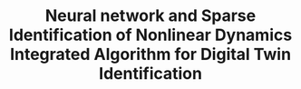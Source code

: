 ---
layout: "publication"
title: "Neural network and Sparse Identification of Nonlinear Dynamics Integrated Algorithm for Digital Twin Identification"
type: "conference"
order: 180
year: 2023
authors: "Jingyi Wang, Jesús Moreira, Yankai Cao, R. Bhushan Gopaluni"
journal: "In Proceedings of the 22nd IFAC World Congress (To Appear)"
pdf: "2023C6_jingyi_ifac.pdf"
thumbnail: "2023C6_jingyi_ifac.png"
slides: "2023C6_jingyi_ifac_slides.pdf"
image: "/assets/thumbnails/2023C6_jingyi_ifac.png"
video: https://vimeo.com/849891133
thumbnail_caption: "Fig. 2: Graphical illustration of the neural network and SINDy integrated algorithm."
description: "Digital twins play a critical role in simulating industrial manufacturing systems to increase productivity and reduce time spent on troubleshooting. Owing to the complexity of realworld industrial systems, automatic sparse identification has emerged as an attractive approach to perform digital twin modelling. The sparse identification of nonlinear dynamics (SINDy) is a machine learning algorithm that performs feature engineering by generating a model term library and then solves a sparse regression problem between the objective outputs and the generated features. By solving a linear-in-parameter sparse regression problem, SINDy provides automatic discovery of system governing equations. However, the performance of SINDy-based algorithms may decline dramatically when applied to identify complex nonlinear relationships, such as implicit relationships. The substantial number of input variables for a real industrial process may further complicate the modelling procedure. We therefore propose the neural network and SINDy integrated algorithm to automatically select the critical features from a model term library and utilize the neural network to capture the process nonlinearity that cannot be captured by a linear-in-parameter model. SINDy performs feature generation considering both numerical methods and first-principles knowledge, making the proposed algorithm a hybrid system identification approach. A diesel hydrotreating unit case study with 37 input variables is analyzed in this paper to demonstrate the advantages of the proposed algorithm for nonlinear digital twin identification. By combining the advantages from both SINDy and neural networks, the proposed algorithm is able to improve the output prediction accuracy for all the three objectives."
---